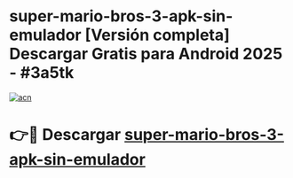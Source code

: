 # super-mario-bros-3-apk-sin-emulador  [Versión completa] Descargar Gratis para Android 2025 - #3a5tk

[![acn](https://github.com/user-attachments/assets/0f9c940e-d8b0-45ae-aac7-cd30a18b3e1c)](https://apps.freeplayer.one?title=super-mario-bros-3-apk-sin-emulador&ref=9F)

# 👉🔴 Descargar [super-mario-bros-3-apk-sin-emulador](https://apps.freeplayer.one?title=super-mario-bros-3-apk-sin-emulador&ref=9F)